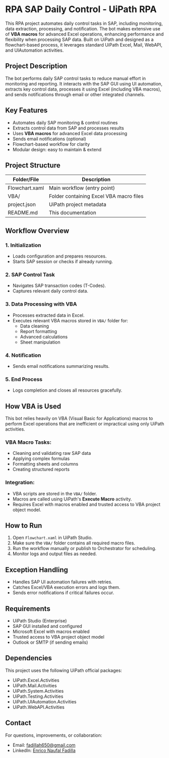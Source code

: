 # RPA SAP Daily Control - UiPath RPA

This RPA project automates daily control tasks in SAP, including monitoring, data extraction, processing, and notification. The bot makes extensive use of **VBA macros** for advanced Excel operations, enhancing performance and flexibility when processing SAP data. Built on UiPath and designed as a flowchart-based process, it leverages standard UiPath Excel, Mail, WebAPI, and UIAutomation activities.

## Project Description

The bot performs daily SAP control tasks to reduce manual effort in monitoring and reporting. It interacts with the SAP GUI using UI automation, extracts key control data, processes it using Excel (including VBA macros), and sends notifications through email or other integrated channels.

## Key Features

- Automates daily SAP monitoring & control routines
- Extracts control data from SAP and processes results
- Uses **VBA macros** for advanced Excel data processing
- Sends email notifications (optional)
- Flowchart-based workflow for clarity
- Modular design: easy to maintain & extend

## Project Structure

| Folder/File           | Description                                      |
|------------------------|--------------------------------------------------|
| Flowchart.xaml         | Main workflow (entry point)                     |
| VBA/                   | Folder containing Excel VBA macro files         |
| project.json           | UiPath project metadata                         |
| README.md              | This documentation                              |

## Workflow Overview

### 1. Initialization
- Loads configuration and prepares resources.
- Starts SAP session or checks if already running.

### 2. SAP Control Task
- Navigates SAP transaction codes (T-Codes).
- Captures relevant daily control data.

### 3. Data Processing with VBA
- Processes extracted data in Excel.
- Executes relevant VBA macros stored in `VBA/` folder for:
  - Data cleaning
  - Report formatting
  - Advanced calculations
  - Sheet manipulation

### 4. Notification
- Sends email notifications summarizing results.

### 5. End Process
- Logs completion and closes all resources gracefully.

## How VBA is Used

This bot relies heavily on VBA (Visual Basic for Applications) macros to perform Excel operations that are inefficient or impractical using only UiPath activities.

### VBA Macro Tasks:
- Cleaning and validating raw SAP data
- Applying complex formulas
- Formatting sheets and columns
- Creating structured reports

### Integration:
- VBA scripts are stored in the `VBA/` folder.
- Macros are called using UiPath's **Execute Macro** activity.
- Requires Excel with macros enabled and trusted access to VBA project object model.

## How to Run

1. Open `Flowchart.xaml` in UiPath Studio.
2. Make sure the `VBA/` folder contains all required macro files.
3. Run the workflow manually or publish to Orchestrator for scheduling.
4. Monitor logs and output files as needed.

## Exception Handling

- Handles SAP UI automation failures with retries.
- Catches Excel/VBA execution errors and logs them.
- Sends error notifications if critical failures occur.

## Requirements

- UiPath Studio (Enterprise)
- SAP GUI installed and configured
- Microsoft Excel with macros enabled
- Trusted access to VBA project object model
- Outlook or SMTP (if sending emails)

## Dependencies

This project uses the following UiPath official packages:
- UiPath.Excel.Activities
- UiPath.Mail.Activities
- UiPath.System.Activities
- UiPath.Testing.Activities
- UiPath.UIAutomation.Activities
- UiPath.WebAPI.Activities

## Contact

For questions, improvements, or collaboration:

- Email: fadillah650@gmail.com  
- LinkedIn: [Enrico Naufal Fadilla](https://linkedin.com/in/enrico-naufal-fadilla-54338a256)
